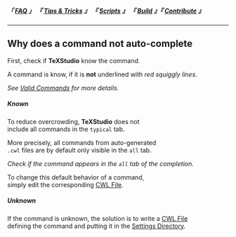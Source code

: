
<!--                            < Static Links >                             -->

[FAQ]: ../
[Tips & Tricks]: ../../Tip/
[Scripts]: ../../Scripts/
[Build]: ../../Build/
[Contribute]: ../../Contribute/



<!--                             < Navigation >                              -->

##### 「 [FAQ] 」 『 [Tips & Tricks] 』 『 [Scripts] 』 『 [Build] 』『 [Contribute] 』

---


<!--                             < FAQ Links >                               -->

[CWL File]: CWL%20File
[Valid Commands]: Valid%20Commands
[Settings Directory]: Settings


<!--                               < FAQ >                                   -->

## Why does a command not auto-complete

First, check if **TeXStudio** know the command.

A command is know, if it is **not** underlined with *red squiggly lines*.

*See [Valid Commands] for more details.*

##### Known

To reduce overcrowding, **TeXStudio** does not<br>
include all commands in the `typical` tab.

More precisely, all commands from auto-generated<br>
`.cwl` files are by default only visible in the `all` tab.

*Check if the command appears in the `all` tab of the completion.*

To change this default behavior of a command,<br>
simply edit the corresponding [CWL File].


##### Unknown

If the command is unknown, the solution is to write a [CWL File]<br>
defining the command and putting it in the [Settings Directory].
